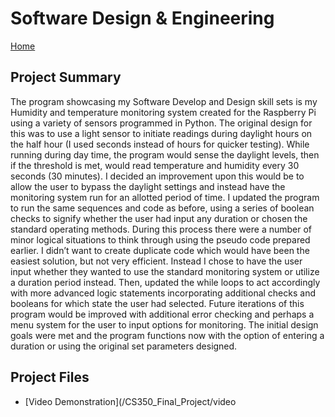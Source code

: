 # Software Design & Engineering

[Home](/index.md)

## Project Summary
The program showcasing my Software Develop and Design skill sets is my Humidity and temperature monitoring system created for the Raspberry Pi using a variety of sensors programmed in Python.  The original design for this was to use a light sensor to initiate readings during daylight hours on the half hour (I used seconds instead of hours for quicker testing).   While running during day time, the program would sense the daylight levels, then if the threshold is met, would read temperature and humidity every 30 seconds (30 minutes).
I decided an improvement upon this would be to allow the user to bypass the daylight settings and instead have the monitoring system run for an allotted period of time.  I updated the program to run the same sequences and code as before, using a series of boolean checks to signify whether the user had input any duration or chosen the standard operating methods.
	During this process there were a number of minor logical situations to think through using the pseudo code prepared earlier.  I didn’t want to create duplicate code which would have been the easiest solution, but not very efficient.  Instead I chose to have the user input whether they wanted to use the standard monitoring system or utilize a duration period instead.  Then, updated the while loops to act accordingly with more advanced logic statements incorporating additional checks and booleans for which state the user had selected.
	Future iterations of this program would be improved with additional error checking and perhaps a menu system for the user to input options for monitoring.  The initial design goals were met and the program functions now with the option of entering a duration or using the original set parameters designed.

## Project Files
- [Video Demonstration](/CS350_Final_Project/video
